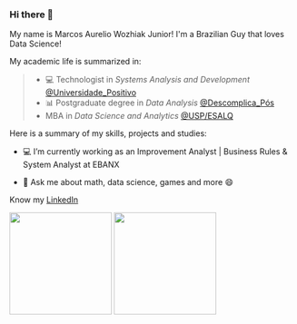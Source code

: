 ### Hi there 👋

My name is Marcos Aurelio Wozhiak Junior!
I'm a Brazilian Guy that loves Data Science!


My academic life is summarized in:
 > - 💻 Technologist in *Systems Analysis and Development* [@Universidade_Positivo](https://www.up.edu.br/)
 > - 📊 Postgraduate degree in *Data Analysis* [@Descomplica_Pós](https://descomplica.com.br/pos-graduacao/)
 > - MBA in *Data Science and Analytics* [@USP/ESALQ](https://mbauspesalq.com/)

Here is a summary of my skills, projects and studies:

- 💻 I’m currently working as an Improvement Analyst | Business Rules & System Analyst at EBANX
    
- 💬 Ask me about math, data science, games and more 😄

Know my [LinkedIn](https://www.linkedin.com/in/aureliowozhiak/)


<img height="180em" src="https://github-readme-stats.vercel.app/api?username=aureliowozhiak&show_icons=true&theme=dark&include_all_commits=true&count_private=true"/>  <img height="180em" src="https://github-readme-stats.vercel.app/api/top-langs/?username=aureliowozhiak&layout=compact&langs_count=7&theme=dark"/>
</div>
